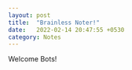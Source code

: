 ```yaml
---
layout: post
title:  "Brainless Noter!"
date:   2022-02-14 20:47:55 +0530
category: Notes
---
```


Welcome Bots!